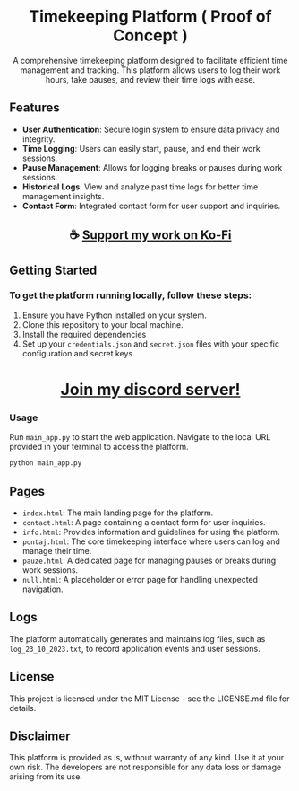 <div align="center">

# Timekeeping Platform ( Proof of Concept )

A comprehensive timekeeping platform designed to facilitate efficient time management and tracking. This platform allows users to log their work hours, take pauses, and review their time logs with ease.

</div>

## Features

- **User Authentication**: Secure login system to ensure data privacy and integrity.
- **Time Logging**: Users can easily start, pause, and end their work sessions.
- **Pause Management**: Allows for logging breaks or pauses during work sessions.
- **Historical Logs**: View and analyze past time logs for better time management insights.
- **Contact Form**: Integrated contact form for user support and inquiries.

<div align="center">

## ☕ [Support my work on Ko-Fi](https://ko-fi.com/thatsinewave)

</div>

## Getting Started

### To get the platform running locally, follow these steps:

1. Ensure you have Python installed on your system.
2. Clone this repository to your local machine.
3. Install the required dependencies
4. Set up your `credentials.json` and `secret.json` files with your specific configuration and secret keys.

<div align="center">

# [Join my discord server!](https://discord.gg/2nHHHBWNDw)

</div>

### Usage

Run `main_app.py` to start the web application. Navigate to the local URL provided in your terminal to access the platform.

```bash
python main_app.py
```

## Pages
- `index.html`: The main landing page for the platform.
- `contact.html`: A page containing a contact form for user inquiries.
- `info.html`: Provides information and guidelines for using the platform.
- `pontaj.html`: The core timekeeping interface where users can log and manage their time.
- `pauze.html`: A dedicated page for managing pauses or breaks during work sessions.
- `null.html`: A placeholder or error page for handling unexpected navigation.

## Logs
The platform automatically generates and maintains log files, such as `log_23_10_2023.txt`, to record application events and user sessions.

## License
This project is licensed under the MIT License - see the LICENSE.md file for details.

## Disclaimer
This platform is provided as is, without warranty of any kind. Use it at your own risk. The developers are not responsible for any data loss or damage arising from its use.
